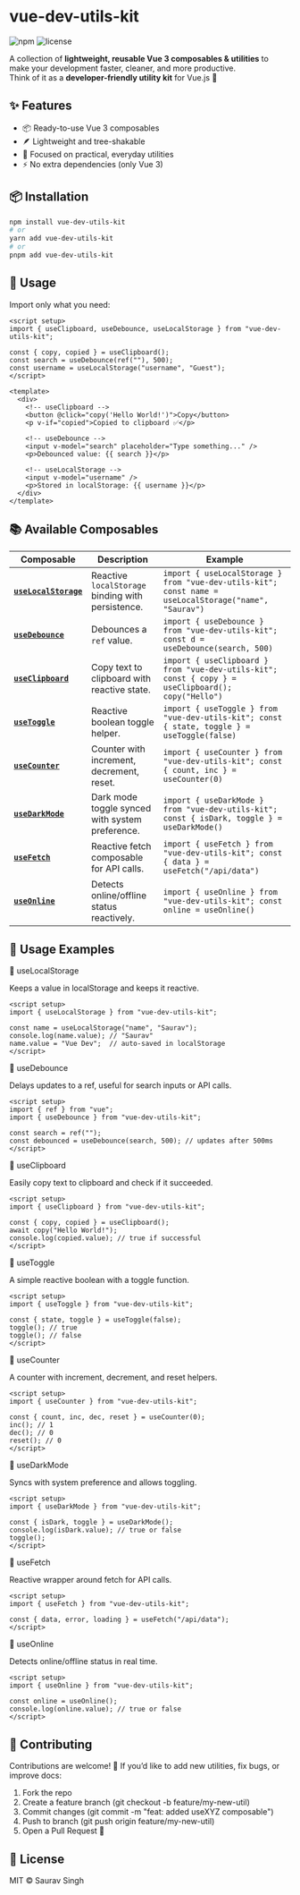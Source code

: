# vue-dev-utils-kit

![npm](https://img.shields.io/npm/v/vue-dev-utils-kit)
![license](https://img.shields.io/github/license/saurav0896/vue-dev-utils-kit)

A collection of **lightweight, reusable Vue 3 composables & utilities** to make your development faster, cleaner, and more productive.  
Think of it as a **developer-friendly utility kit** for Vue.js 🚀

## ✨ Features

- 📦 Ready-to-use Vue 3 composables
- 🪶 Lightweight and tree-shakable
- 🎯 Focused on practical, everyday utilities
- ⚡ No extra dependencies (only Vue 3)

## 📦 Installation

```bash
npm install vue-dev-utils-kit
# or
yarn add vue-dev-utils-kit
# or
pnpm add vue-dev-utils-kit
```

## 🚀 Usage

Import only what you need:

```vue
<script setup>
import { useClipboard, useDebounce, useLocalStorage } from "vue-dev-utils-kit";

const { copy, copied } = useClipboard();
const search = useDebounce(ref(""), 500);
const username = useLocalStorage("username", "Guest");
</script>

<template>
  <div>
    <!-- useClipboard -->
    <button @click="copy('Hello World!')">Copy</button>
    <p v-if="copied">Copied to clipboard ✅</p>

    <!-- useDebounce -->
    <input v-model="search" placeholder="Type something..." />
    <p>Debounced value: {{ search }}</p>

    <!-- useLocalStorage -->
    <input v-model="username" />
    <p>Stored in localStorage: {{ username }}</p>
  </div>
</template>
```

## 📚 Available Composables
| Composable                                | Description                                       | Example                                                                                               |
| ----------------------------------------- | ------------------------------------------------- | ----------------------------------------------------------------------------------------------------- |
| [**`useLocalStorage`**](#uselocalstorage) | Reactive `localStorage` binding with persistence. | `import { useLocalStorage } from "vue-dev-utils-kit"; const name = useLocalStorage("name", "Saurav")` |
| [**`useDebounce`**](#usedebounce)         | Debounces a `ref` value.                          | `import { useDebounce } from "vue-dev-utils-kit"; const d = useDebounce(search, 500)`                 |
| [**`useClipboard`**](#useclipboard)       | Copy text to clipboard with reactive state.       | `import { useClipboard } from "vue-dev-utils-kit"; const { copy } = useClipboard(); copy("Hello")`    |
| [**`useToggle`**](#usetoggle)             | Reactive boolean toggle helper.                   | `import { useToggle } from "vue-dev-utils-kit"; const { state, toggle } = useToggle(false)`           |
| [**`useCounter`**](#usecounter)           | Counter with increment, decrement, reset.         | `import { useCounter } from "vue-dev-utils-kit"; const { count, inc } = useCounter(0)`                |
| [**`useDarkMode`**](#usedarkmode)         | Dark mode toggle synced with system preference.   | `import { useDarkMode } from "vue-dev-utils-kit"; const { isDark, toggle } = useDarkMode()`           |
| [**`useFetch`**](#usefetch)               | Reactive fetch composable for API calls.          | `import { useFetch } from "vue-dev-utils-kit"; const { data } = useFetch("/api/data")`                |
| [**`useOnline`**](#useonline)             | Detects online/offline status reactively.         | `import { useOnline } from "vue-dev-utils-kit"; const online = useOnline()`                           |



## 📖 Usage Examples
🔹 useLocalStorage

Keeps a value in localStorage and keeps it reactive.
```vue
<script setup>
import { useLocalStorage } from "vue-dev-utils-kit";

const name = useLocalStorage("name", "Saurav");
console.log(name.value); // "Saurav"
name.value = "Vue Dev";  // auto-saved in localStorage
</script>
```

🔹 useDebounce

Delays updates to a ref, useful for search inputs or API calls.
```vue
<script setup>
import { ref } from "vue";
import { useDebounce } from "vue-dev-utils-kit";

const search = ref("");
const debounced = useDebounce(search, 500); // updates after 500ms
</script>
```

🔹 useClipboard

Easily copy text to clipboard and check if it succeeded.
```vue
<script setup>
import { useClipboard } from "vue-dev-utils-kit";

const { copy, copied } = useClipboard();
await copy("Hello World!");
console.log(copied.value); // true if successful
</script>
```

🔹 useToggle

A simple reactive boolean with a toggle function.
```vue
<script setup>
import { useToggle } from "vue-dev-utils-kit";

const { state, toggle } = useToggle(false);
toggle(); // true
toggle(); // false
</script>
```

🔹 useCounter

A counter with increment, decrement, and reset helpers.
```vue
<script setup>
import { useCounter } from "vue-dev-utils-kit";

const { count, inc, dec, reset } = useCounter(0);
inc(); // 1
dec(); // 0
reset(); // 0
</script>
```

🔹 useDarkMode

Syncs with system preference and allows toggling.
```vue
<script setup>
import { useDarkMode } from "vue-dev-utils-kit";

const { isDark, toggle } = useDarkMode();
console.log(isDark.value); // true or false
toggle();
</script>
```

🔹 useFetch

Reactive wrapper around fetch for API calls.
```vue
<script setup>
import { useFetch } from "vue-dev-utils-kit";

const { data, error, loading } = useFetch("/api/data");
</script>
```

🔹 useOnline

Detects online/offline status in real time.
```vue
<script setup>
import { useOnline } from "vue-dev-utils-kit";

const online = useOnline();
console.log(online.value); // true or false
</script>
```



## 🤝 Contributing

Contributions are welcome! 🎉
If you’d like to add new utilities, fix bugs, or improve docs:

1. Fork the repo
2. Create a feature branch (git checkout -b feature/my-new-util)
3. Commit changes (git commit -m "feat: added useXYZ composable")
4. Push to branch (git push origin feature/my-new-util)
5. Open a Pull Request 🚀

## 📜 License

MIT © Saurav Singh
